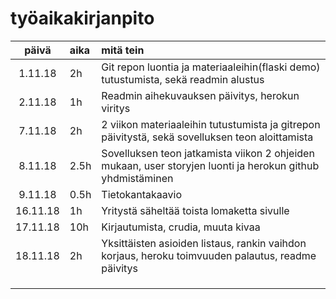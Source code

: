 # työaikakirjanpito

| päivä | aika | mitä tein  |
| :----:|:-----| :-----|
| 1.11.18|2h|Git repon luontia ja materiaaleihin(flaski demo) tutustumista, sekä readmin alustus|
|2.11.18|1h| Readmin aihekuvauksen päivitys, herokun viritys|
|7.11.18|2h |2 viikon materiaaleihin tutustumista ja gitrepon päivitystä, sekä sovelluksen teon aloittamista|
|8.11.18|2.5h|Sovelluksen teon jatkamista viikon 2 ohjeiden mukaan, user storyjen luonti ja herokun github yhdmistäminen |
|9.11.18|0.5h|Tietokantakaavio |
|16.11.18|1h|Yritystä säheltää toista lomaketta sivulle |
|17.11.18|10h|Kirjautumista, crudia, muuta kivaa|
|18.11.18|2h|Yksittäisten asioiden listaus, rankin vaihdon korjaus, heroku toimvuuden palautus, readme päivitys |
||| |
||| |
||| |
